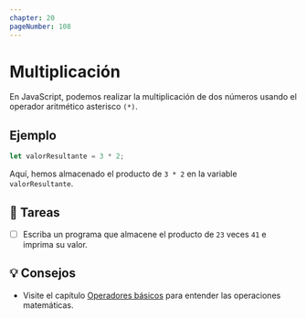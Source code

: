 ```yaml
---
chapter: 20
pageNumber: 108
---
```

# Multiplicación

En JavaScript, podemos realizar la multiplicación de dos números usando el operador aritmético asterisco `(*)`.

## Ejemplo

```javascript
let valorResultante = 3 * 2;
```

Aquí, hemos almacenado el producto de `3 * 2` en la variable `valorResultante`.

## 📝 Tareas

- [ ] Escriba un programa que almacene el producto de `23` veces `41`  e imprima su valor.

## 💡 Consejos

- Visite el capítulo [Operadores básicos](../numbers/operators.md) para entender las operaciones matemáticas.

